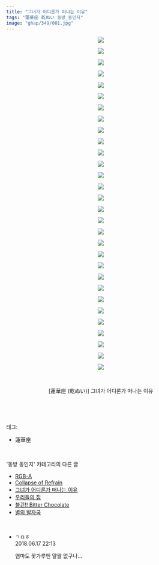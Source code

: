 ```yaml
---
title: "그녀가 어디론가 떠나는 이유"
tags: "蓮華座 乾ぬい 동방_동인지"
image: "ghap/349/001.jpg"
---
```

<div class="article">
<p style="text-align: center; clear: none; float: none;"><img src="{{ site.nasurl }}/ghap/349/001.jpg"/></p>
<p style="text-align: center; clear: none; float: none;"><img src="{{ site.nasurl }}/ghap/349/002.jpg"/></p>
<p style="text-align: center; clear: none; float: none;"><img src="{{ site.nasurl }}/ghap/349/003.jpg"/></p>
<p style="text-align: center; clear: none; float: none;"><img src="{{ site.nasurl }}/ghap/349/004.jpg"/></p>
<p style="text-align: center; clear: none; float: none;"><img src="{{ site.nasurl }}/ghap/349/005.jpg"/></p>
<p style="text-align: center; clear: none; float: none;"><img src="{{ site.nasurl }}/ghap/349/006.jpg"/></p>
<p style="text-align: center; clear: none; float: none;"><img src="{{ site.nasurl }}/ghap/349/007.jpg"/></p>
<p style="text-align: center; clear: none; float: none;"><img src="{{ site.nasurl }}/ghap/349/008.jpg"/></p>
<p style="text-align: center; clear: none; float: none;"><img src="{{ site.nasurl }}/ghap/349/009.jpg"/></p>
<p style="text-align: center; clear: none; float: none;"><img src="{{ site.nasurl }}/ghap/349/010.jpg"/></p>
<p style="text-align: center; clear: none; float: none;"><img src="{{ site.nasurl }}/ghap/349/011.jpg"/></p>
<p style="text-align: center; clear: none; float: none;"><img src="{{ site.nasurl }}/ghap/349/012.jpg"/></p>
<p style="text-align: center; clear: none; float: none;"><img src="{{ site.nasurl }}/ghap/349/013.jpg"/></p>
<p style="text-align: center; clear: none; float: none;"><img src="{{ site.nasurl }}/ghap/349/014.jpg"/></p>
<p style="text-align: center; clear: none; float: none;"><img src="{{ site.nasurl }}/ghap/349/015.jpg"/></p>
<p style="text-align: center; clear: none; float: none;"><img src="{{ site.nasurl }}/ghap/349/016.jpg"/></p>
<p style="text-align: center; clear: none; float: none;"><img src="{{ site.nasurl }}/ghap/349/017.jpg"/></p>
<p style="text-align: center; clear: none; float: none;"><img src="{{ site.nasurl }}/ghap/349/018.jpg"/></p>
<p style="text-align: center; clear: none; float: none;"><img src="{{ site.nasurl }}/ghap/349/019.jpg"/></p>
<p style="text-align: center; clear: none; float: none;"><img src="{{ site.nasurl }}/ghap/349/020.jpg"/></p>
<p style="text-align: center; clear: none; float: none;"><img src="{{ site.nasurl }}/ghap/349/021.jpg"/></p>
<p style="text-align: center; clear: none; float: none;"><img src="{{ site.nasurl }}/ghap/349/022.jpg"/></p>
<p style="text-align: center; clear: none; float: none;"><img src="{{ site.nasurl }}/ghap/349/023.jpg"/></p>
<p style="text-align: center; clear: none; float: none;"><img src="{{ site.nasurl }}/ghap/349/024.jpg"/></p>
<p style="text-align: center; clear: none; float: none;"><img src="{{ site.nasurl }}/ghap/349/025.jpg"/></p>
<p style="text-align: center; clear: none; float: none;"><img src="{{ site.nasurl }}/ghap/349/026.jpg"/></p>
<p style="text-align: center; clear: none; float: none;"><img src="{{ site.nasurl }}/ghap/349/027.jpg"/></p>
<p style="text-align: center; clear: none; float: none;"><img src="{{ site.nasurl }}/ghap/349/028.jpg"/></p>
<p style="text-align: center; clear: none; float: none;"><img src="{{ site.nasurl }}/ghap/349/029.jpg"/></p>
<p style="text-align: center; clear: none; float: none;"><img src="{{ site.nasurl }}/ghap/349/030.jpg"/></p>
<p style="text-align: center; clear: none; float: none;"><br/></p>
<p style="text-align: center; clear: none; float: none;">[蓮華座 (乾ぬい)] 그녀가 어디론가 떠나는 이유</p>
<p><br/></p>
</div><br/>
<div class="tagTrail">
<p>태그: </p>
<ul>
<li>蓮華座</li>
</ul>
</div><br/>
<div class="another">
<p>'동방 동인지' 카테고리의 다른 글</p>
<ul>
<li><a href="/2016-06-20-ghap_351">RGB-A</a></li>
<li><a href="/2016-06-20-ghap_350">Collapse of Refrain</a></li>
<li><a href="/2016-06-20-ghap_349">그녀가 어디론가 떠나는 이유</a></li>
<li><a href="/2016-06-20-ghap_347">우리들의 집</a></li>
<li><a href="/2016-06-20-ghap_346">불끈!! Bitter Chocolate</a></li>
<li><a href="/2016-06-20-ghap_345">별의 발자국</a></li>
</ul>
</div><br/>
<div class="cb_module cb_fluid">
<div class="cb_wrt cb_profile">
<div class="comment">
<ul>
<li class="cb_thumb_off" id="comment15271944">
<div class="cb_comment_area">
<div class="cb_info_area">
<div class="cb_section">
<span class="cb_nick_name">ㄱㅁㅎ</span>
</div>
<div class="cb_section">
<span class="cb_date">2018.06.17 22:13 </span>
</div>
</div>
<div class="cb_dsc_comment">
<p class="cb_dsc">
											염마도 꽃가루엔 얄짤 없구나...
										</p>
</div>
</div></li>
</ul>
</div>
</div><!-- commentList close -->
</div><br/>
